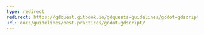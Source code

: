 ```yaml
---
type: redirect
redirect: https://gdquest.gitbook.io/gdquests-guidelines/godot-gdscript-guidelines
url: docs/guidelines/best-practices/godot-gdscript/
---
```


